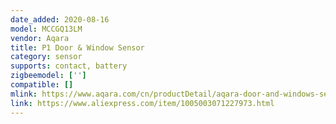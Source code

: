 ```yaml
---
date_added: 2020-08-16
model: MCCGQ13LM
vendor: Aqara
title: P1 Door & Window Sensor
category: sensor
supports: contact, battery
zigbeemodel: ['']
compatible: []
mlink: https://www.aqara.com/cn/productDetail/aqara-door-and-windows-sensor-p1
link: https://www.aliexpress.com/item/1005003071227973.html
---
```




